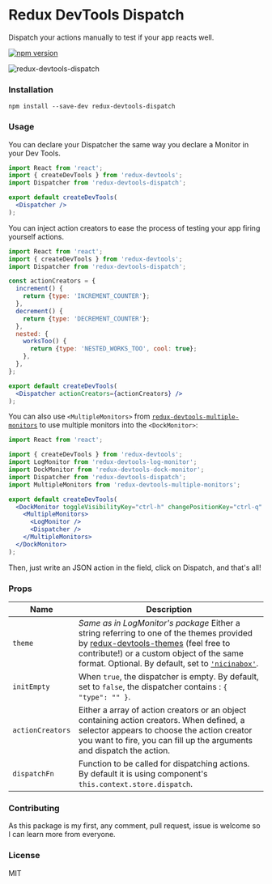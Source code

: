 # Redux DevTools Dispatch
Dispatch your actions manually to test if your app reacts well.

[![npm version](https://img.shields.io/npm/v/redux-devtools-dispatch.svg?style=flat-square)](https://www.npmjs.com/package/redux-devtools-dispatch)

![redux-devtools-dispatch](https://cloud.githubusercontent.com/assets/969003/12874321/2c3624ec-cdd2-11e5-9856-fd7e24efb8d5.gif)

### Installation

`npm install --save-dev redux-devtools-dispatch`

### Usage

You can declare your Dispatcher the same way you declare a Monitor in your Dev Tools.

```jsx
import React from 'react';
import { createDevTools } from 'redux-devtools';
import Dispatcher from 'redux-devtools-dispatch';

export default createDevTools(
  <Dispatcher />
);
```

You can inject action creators to ease the process of testing your app firing yourself actions.

```jsx
import React from 'react';
import { createDevTools } from 'redux-devtools';
import Dispatcher from 'redux-devtools-dispatch';

const actionCreators = {
  increment() {
    return {type: 'INCREMENT_COUNTER'};
  },
  decrement() {
    return {type: 'DECREMENT_COUNTER'};
  },
  nested: {
    worksToo() {
      return {type: 'NESTED_WORKS_TOO', cool: true};
    },
  },
};

export default createDevTools(
  <Dispatcher actionCreators={actionCreators} />
);
```

You can also use `<MultipleMonitors>` from [`redux-devtools-multiple-monitors`](https://github.com/YoruNoHikage/redux-devtools-multiple-monitors) to use multiple monitors into the `<DockMonitor>`:

```jsx
import React from 'react';

import { createDevTools } from 'redux-devtools';
import LogMonitor from 'redux-devtools-log-monitor';
import DockMonitor from 'redux-devtools-dock-monitor';
import Dispatcher from 'redux-devtools-dispatch';
import MultipleMonitors from 'redux-devtools-multiple-monitors';

export default createDevTools(
  <DockMonitor toggleVisibilityKey="ctrl-h" changePositionKey="ctrl-q" defaultIsVisible={false}>
    <MultipleMonitors>
      <LogMonitor />
      <Dispatcher />
    </MultipleMonitors>
  </DockMonitor>
);
```

Then, just write an JSON action in the field, click on Dispatch, and that's all!

### Props

Name                  | Description
-------------         | -------------
`theme`               | _Same as in LogMonitor's package_ Either a string referring to one of the themes provided by [redux-devtools-themes](https://github.com/gaearon/redux-devtools-themes) (feel free to contribute!) or a custom object of the same format. Optional. By default, set to [`'nicinabox'`](https://github.com/gaearon/redux-devtools-themes/blob/master/src/nicinabox.js).
`initEmpty`           | When `true`, the dispatcher is empty. By default, set to `false`, the dispatcher contains : `{ "type": "" }`.
`actionCreators`      | Either a array of action creators or an object containing action creators. When defined, a selector appears to choose the action creator you want to fire, you can fill up the arguments and dispatch the action.
`dispatchFn`          | Function to be called for dispatching actions. By default it is using component's `this.context.store.dispatch`. 

### Contributing

As this package is my first, any comment, pull request, issue is welcome so I can learn more from everyone.

### License

MIT
